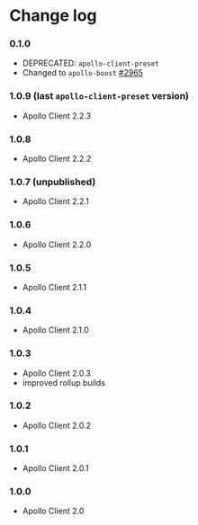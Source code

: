 # Change log

### 0.1.0
- DEPRECATED: `apollo-client-preset`
- Changed to `apollo-boost` [#2965](https://github.com/apollographql/apollo-client/pull/2965)

### 1.0.9 (last `apollo-client-preset` version)
- Apollo Client 2.2.3

### 1.0.8
- Apollo Client 2.2.2

### 1.0.7 (unpublished)
- Apollo Client 2.2.1

### 1.0.6
- Apollo Client 2.2.0

### 1.0.5
- Apollo Client 2.1.1

### 1.0.4
- Apollo Client 2.1.0

### 1.0.3
- Apollo Client 2.0.3
- improved rollup builds

### 1.0.2
- Apollo Client 2.0.2

### 1.0.1
- Apollo Client 2.0.1

### 1.0.0
- Apollo Client 2.0
